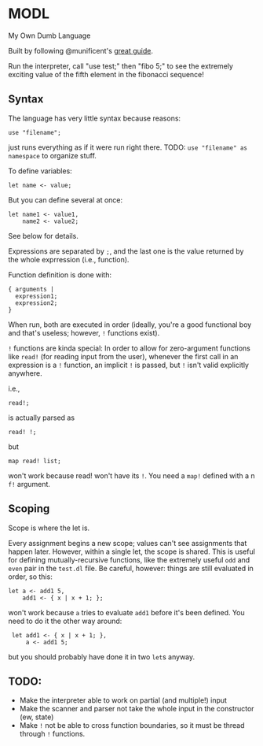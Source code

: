 MODL
====

My Own Dumb Language

Built by following @munificent's [great guide](http://www.craftinginterpreters.com/).

Run the interpreter, call "use test;" then "fibo 5;" to see the extremely exciting value of the fifth element in the fibonacci sequence!

Syntax
------

The language has very little syntax because reasons:

    use "filename";

just runs everything as if it were run right there. TODO: `use "filename" as namespace` to organize stuff.

To define variables:

    let name <- value;

But you can define several at once:

    let name1 <- value1,
        name2 <- value2;

See below for details.

Expressions are separated by `;`, and the last one is the value returned by the whole exprression (i.e., function).

Function definition is done with:

    { arguments |
      expression1;
      expression2;
    }

When run, both are executed in order (ideally, you're a good functional boy and that's useless; however, `!` functions exist).

`!` functions are kinda special: In order to allow for zero-argument functions like `read!` (for reading input from the user), whenever the first call in an expression is a `!` function, an implicit `!` is passed, but `!` isn't valid explicitly anywhere.

i.e.,

    read!;

is actually parsed as

    read! !;

but

    map read! list;

won't work because read! won't have its `!`. You need a `map!` defined with a n `f!` argument.

Scoping
-------

Scope is where the let is.

Every assignment begins a new scope; values can't see assignments that happen later. However, within a single let, the scope is shared. This is useful for defining mutually-recursive functions, like the extremely useful `odd` and `even` pair in the `test.dl` file. Be careful, however: things are still evaluated in order, so this:

    let a <- add1 5,
        add1 <- { x | x + 1; };

won't work because `a` tries to evaluate `add1` before it's been defined. You need to do it the other way around:

     let add1 <- { x | x + 1; },
         a <- add1 5;

but you should probably have done it in two `let`s anyway.

TODO:
-----

- Make the interpreter able to work on partial (and multiple!) input
- Make the scanner and parser not take the whole input in the constructor (ew, state)
- Make `!` not be able to cross function boundaries, so it must be thread through `!` functions.
